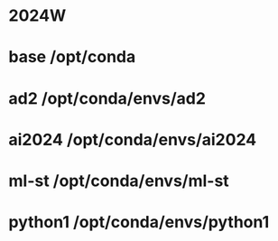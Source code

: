 
# 2024W

# base                     /opt/conda

# ad2                      /opt/conda/envs/ad2

# ai2024                   /opt/conda/envs/ai2024

# ml-st                    /opt/conda/envs/ml-st

# python1                  /opt/conda/envs/python1